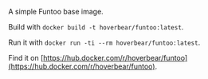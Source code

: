 A simple Funtoo base image.

Build with `docker build -t hoverbear/funtoo:latest`.

Run it with `docker run -ti --rm hoverbear/funtoo:latest`.

Find it on [https://hub.docker.com/r/hoverbear/funtoo](https://hub.docker.com/r/hoverbear/funtoo).